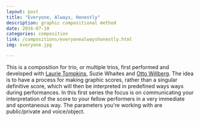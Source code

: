 ```yaml
---
layout: post
title: "Everyone, Always, Honestly"
description: graphic compositional method
date: 2016-07-10
categories: composition
link: /compositions/everyonealwayshonestly.html
img: everyone.jpg

---
```


This is a composition for trio, or multiple trios, first performed and developed with [Laurie Tompkins](http://cargocollective.com/laurietompkins), Suzie Whaites and [Otto Willberg](http://ottowillberg.com/). The idea is to have a process for making graphic scores, rather than a singular definitive score, which will then be interpreted in predefined ways ways during performances. In this first series the focus is on communicating your interpretation of the score to your fellow performers in a very immediate and spontaneous way. The parameters you're working with are public/private and voice/object.